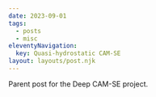 ```yaml
---
date: 2023-09-01
tags:
  - posts
  - misc
eleventyNavigation:
  key: Quasi-hydrostatic CAM-SE
layout: layouts/post.njk
---
```


Parent post for the Deep CAM-SE project.

